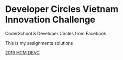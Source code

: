 # Developer Circles Vietnam Innovation Challenge

CoderSchool & Developer Circles from Facebook

This is my assignments solutions

[2019 HCM DEVC](https://devc-challenge.coderschool.vn/application/ )